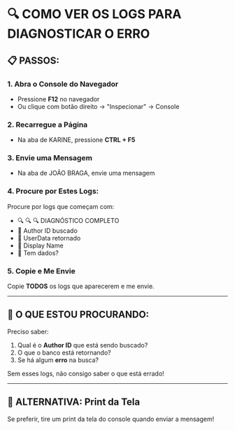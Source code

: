 # 🔍 COMO VER OS LOGS PARA DIAGNOSTICAR O ERRO

## 📋 PASSOS:

### 1. Abra o Console do Navegador
- Pressione **F12** no navegador
- Ou clique com botão direito → "Inspecionar" → Console

### 2. Recarregue a Página
- Na aba de KARINE, pressione **CTRL + F5**

### 3. Envie uma Mensagem
- Na aba de JOÃO BRAGA, envie uma mensagem

### 4. Procure por Estes Logs:
Procure por logs que começam com:
- 🔍 🔍 🔍 DIAGNÓSTICO COMPLETO
- 👤 Author ID buscado
- 👤 UserData retornado
- 👤 Display Name
- 👤 Tem dados?

### 5. Copie e Me Envie
Copie **TODOS** os logs que aparecerem e me envie.

---

## 🎯 O QUE ESTOU PROCURANDO:

Preciso saber:
1. Qual é o **Author ID** que está sendo buscado?
2. O que o banco está retornando?
3. Se há algum **erro** na busca?

Sem esses logs, não consigo saber o que está errado!

---

## 📸 ALTERNATIVA: Print da Tela

Se preferir, tire um print da tela do console quando enviar a mensagem!
